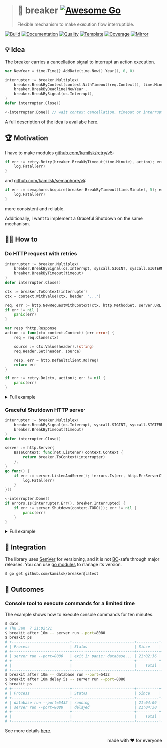 > # 🚧 breaker [![Awesome Go][awesome.icon]][awesome.page]
>
> Flexible mechanism to make execution flow interruptible.

[![Build][build.icon]][build.page]
[![Documentation][docs.icon]][docs.page]
[![Quality][quality.icon]][quality.page]
[![Template][template.icon]][template.page]
[![Coverage][coverage.icon]][coverage.page]
[![Mirror][mirror.icon]][mirror.page]

## 💡 Idea

The breaker carries a cancellation signal to interrupt an action execution.

```go
var NewYear = time.Time{}.AddDate(time.Now().Year(), 0, 0)

interrupter := breaker.Multiplex(
	breaker.BreakByContext(context.WithTimeout(req.Context(), time.Minute)),
	breaker.BreakByDeadline(NewYear),
	breaker.BreakBySignal(os.Interrupt),
)
defer interrupter.Close()

<-interrupter.Done() // wait context cancellation, timeout or interrupt signal
```

A full description of the idea is available [here][design.page].

## 🏆 Motivation

I have to make modules [github.com/kamilsk/retry/v5][retry]:

```go
if err := retry.Retry(breaker.BreakByTimeout(time.Minute), action); err != nil {
	log.Fatal(err)
}
```

and [github.com/kamilsk/semaphore/v5][semaphore]:

```go
if err := semaphore.Acquire(breaker.BreakByTimeout(time.Minute), 5); err != nil {
	log.Fatal(err)
}
```

more consistent and reliable.

Additionally, I want to implement a Graceful Shutdown on the same mechanism.

## 🤼‍♂️ How to

### Do HTTP request with retries

```go
interrupter := breaker.Multiplex(
	breaker.BreakBySignal(os.Interrupt, syscall.SIGINT, syscall.SIGTERM),
	breaker.BreakByTimeout(timeout),
)
defer interrupter.Close()

ctx := breaker.ToContext(interrupter)
ctx = context.WithValue(ctx, header, "...")

req, err := http.NewRequestWithContext(ctx, http.MethodGet, server.URL, nil)
if err != nil {
	panic(err)
}

var resp *http.Response
action := func(ctx context.Context) (err error) {
	req = req.Clone(ctx)

	source := ctx.Value(header).(string)
	req.Header.Set(header, source)

	resp, err = http.DefaultClient.Do(req)
	return err
}

if err := retry.Do(ctx, action); err != nil {
	panic(err)
}
```

<details>
  <summary>Full example</summary>

```go
package main

import (
	"context"
	"fmt"
	"io"
	"net/http"
	"net/http/httptest"
	"os"
	"syscall"
	"time"

	"github.com/kamilsk/breaker"
	"github.com/kamilsk/retry/v5"
)

func main() {
	const (
		header  = "X-Message"
		timeout = time.Minute
	)

	server := httptest.NewServer(http.HandlerFunc(func(rw http.ResponseWriter, req *http.Request) {
		time.Sleep(timeout / 10)
		_, _ = rw.Write([]byte(req.Header.Get(header)))
	}))
	defer server.Close()

	interrupter := breaker.Multiplex(
		breaker.BreakBySignal(os.Interrupt, syscall.SIGINT, syscall.SIGTERM),
		breaker.BreakByTimeout(timeout),
	)
	defer interrupter.Close()

	ctx := breaker.ToContext(interrupter)
	ctx = context.WithValue(ctx, header, "flexible mechanism to make execution flow interruptible")

	req, err := http.NewRequestWithContext(ctx, http.MethodGet, server.URL, nil)
	if err != nil {
		panic(err)
	}

	var resp *http.Response
	action := func(ctx context.Context) (err error) {
		req = req.Clone(ctx)

		source := ctx.Value(header).(string)
		req.Header.Set(header, source)

		resp, err = http.DefaultClient.Do(req)
		return err
	}

	if err := retry.Do(ctx, action); err != nil {
		fmt.Println("error:", err)
		return
	}
	_, _ = io.Copy(os.Stdout, resp.Body)
}
```

[Play it](https://play.golang.org/p/nsvS79E7VRA)!
</details>

### Graceful Shutdown HTTP server

```go
interrupter := breaker.Multiplex(
	breaker.BreakBySignal(os.Interrupt, syscall.SIGINT, syscall.SIGTERM),
	breaker.BreakByTimeout(timeout),
)
defer interrupter.Close()

server := http.Server{
	BaseContext: func(net.Listener) context.Context {
		return breaker.ToContext(interrupter)
	},
}
go func() {
	if err := server.ListenAndServe(); !errors.Is(err, http.ErrServerClosed) {
		log.Fatal(err)
	}
}()

<-interrupter.Done()
if errors.Is(interrupter.Err(), breaker.Interrupted) {
	if err := server.Shutdown(context.TODO()); err != nil {
		panic(err)
	}
}
```

<details>
  <summary>Full example</summary>

```go
package main

import (
	"context"
	"errors"
	"fmt"
	"log"
	"net"
	"net/http"
	"os"
	"syscall"
	"time"

	"github.com/kamilsk/breaker"
)

func main() {
	const timeout = time.Minute

	interrupter := breaker.Multiplex(
		breaker.BreakBySignal(os.Interrupt, syscall.SIGINT, syscall.SIGTERM),
		breaker.BreakByTimeout(timeout),
	)
	defer interrupter.Close()

	server := http.Server{
		Addr:    ":8080",
		Handler: http.HandlerFunc(func(rw http.ResponseWriter, req *http.Request) {}),
		BaseContext: func(net.Listener) context.Context {
			return breaker.ToContext(interrupter)
		},
	}
	go func() {
		if err := server.ListenAndServe(); !errors.Is(err, http.ErrServerClosed) {
			log.Fatal(err)
		}
	}()

	<-interrupter.Done()
	if err := interrupter.Err(); errors.Is(err, breaker.Interrupted) {
		if err := server.Shutdown(context.TODO()); err != nil {
			panic(err)
		}
	}
	fmt.Println("graceful shutdown")
}
```

[Play it](https://play.golang.org/p/D7-nqT-ncR0)!
</details>

## 🧩 Integration

The library uses [SemVer](https://semver.org) for versioning, and it is not
[BC](https://en.wikipedia.org/wiki/Backward_compatibility)-safe through major releases.
You can use [go modules](https://github.com/golang/go/wiki/Modules) to manage its version.

```bash
$ go get github.com/kamilsk/breaker@latest
```

## 🤲 Outcomes

### Console tool to execute commands for a limited time

The example shows how to execute console commands for ten minutes.

```bash
$ date
# Thu Jan  7 21:02:21
$ breakit after 10m -- server run --port=8080
$ breakit ps
# +--------------------------+----------------------------+----------+----------+
# | Process                  | Status                     | Since    | Until    |
# +--------------------------+----------------------------+----------+----------+
# | server run --port=8080   | exit 1; panic: database... | 21:02:36 | -        |
# +--------------------------+----------------------------+----------+----------+
# |                          |                            |    Total |        1 |
# +--------------------------+----------------------------+----------+----------+
$ breakit after 10m -- database run --port=5432
$ breakit after 10m delay 5s -- server run --port=8080
$ breakit ps
# +--------------------------+----------------------------+----------+----------+
# | Process                  | Status                     | Since    | Until    |
# +--------------------------+----------------------------+----------+----------+
# | database run --port=5432 | running                    | 21:04:09 | 21:14:09 |
# | server run --port=8080   | delayed                    | 21:04:30 | 21:14:25 |
# +--------------------------+----------------------------+----------+----------+
# |                          |                            |    Total |        2 |
# +--------------------------+----------------------------+----------+----------+
```

See more details [here][cli].

<p align="right">made with ❤️ for everyone</p>

[awesome.page]:     https://github.com/avelino/awesome-go#goroutines
[awesome.icon]:     https://awesome.re/mentioned-badge.svg
[build.page]:       https://travis-ci.com/kamilsk/breaker
[build.icon]:       https://travis-ci.com/kamilsk/breaker.svg?branch=master
[coverage.page]:    https://codeclimate.com/github/kamilsk/breaker/test_coverage
[coverage.icon]:    https://api.codeclimate.com/v1/badges/1d703de640b4c6cfcd6f/test_coverage
[design.page]:      https://www.notion.so/octolab/breaker-77116e98fda74c28bd64e42bd440bbf3?r=0b753cbf767346f5a6fd51194829a2f3
[docs.page]:        https://pkg.go.dev/github.com/kamilsk/breaker
[docs.icon]:        https://img.shields.io/badge/docs-pkg.go.dev-blue
[promo.page]:       https://github.com/kamilsk/breaker
[quality.page]:     https://goreportcard.com/report/github.com/kamilsk/breaker
[quality.icon]:     https://goreportcard.com/badge/github.com/kamilsk/breaker
[template.page]:    https://github.com/octomation/go-module
[template.icon]:    https://img.shields.io/badge/template-go--module-blue
[mirror.page]:      https://bitbucket.org/kamilsk/breaker
[mirror.icon]:      https://img.shields.io/badge/mirror-bitbucket-blue

[cli]:              https://github.com/octolab/breakit
[retry]:            https://github.com/kamilsk/retry
[semaphore]:        https://github.com/kamilsk/semaphore

[_]:                https://img.shields.io/sourcegraph/rrc/github.com/kamilsk/breaker
